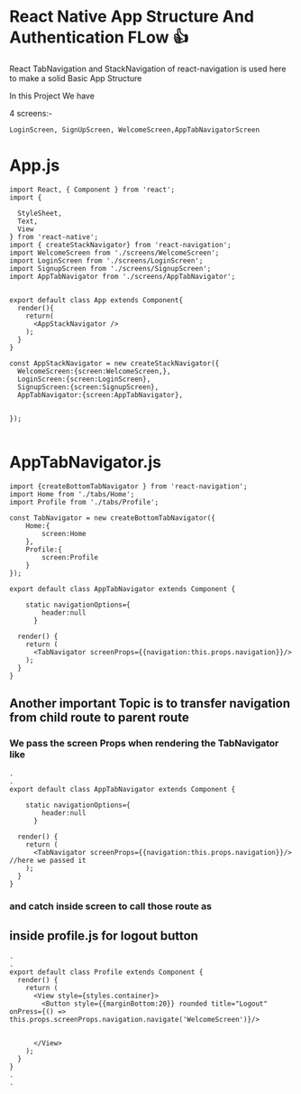 # React Native App Structure And Authentication FLow :+1:

React TabNavigation and StackNavigation of react-navigation is used here to make a solid Basic App Structure

In this Project We have

4 screens:- 
```
LoginScreen, SignUpScreen, WelcomeScreen,AppTabNavigatorScreen
```


# App.js
```
import React, { Component } from 'react';
import {
 
  StyleSheet,
  Text,
  View
} from 'react-native';
import { createStackNavigator} from 'react-navigation';
import WelcomeScreen from './screens/WelcomeScreen';
import LoginScreen from './screens/LoginScreen';
import SignupScreen from './screens/SignupScreen';
import AppTabNavigator from './screens/AppTabNavigator';


export default class App extends Component{
  render(){
    return(
      <AppStackNavigator />
    );
  }
}

const AppStackNavigator = new createStackNavigator({
  WelcomeScreen:{screen:WelcomeScreen,},
  LoginScreen:{screen:LoginScreen},
  SignupScreen:{screen:SignupScreen},
  AppTabNavigator:{screen:AppTabNavigator},
  

});


```

# AppTabNavigator.js
```
import {createBottomTabNavigator } from 'react-navigation';
import Home from './tabs/Home';
import Profile from './tabs/Profile';

const TabNavigator = new createBottomTabNavigator({
    Home:{
        screen:Home
    },
    Profile:{
        screen:Profile
    }
});

export default class AppTabNavigator extends Component {

    static navigationOptions={
        header:null
      }

  render() {
    return (
      <TabNavigator screenProps={{navigation:this.props.navigation}}/>
    );
  }
}

```

## Another important Topic is to transfer navigation from child route to parent route

### We pass the screen Props when rendering the TabNavigator like
```
.
.
export default class AppTabNavigator extends Component {

    static navigationOptions={
        header:null
      }

  render() {
    return (
      <TabNavigator screenProps={{navigation:this.props.navigation}}/> //here we passed it
    );
  }
}
```

### and catch inside screen to call those route as

## inside profile.js for logout button
```
.
.
export default class Profile extends Component {
  render() {
    return (
      <View style={styles.container}>
        <Button style={{marginBottom:20}} rounded title="Logout" onPress={() => this.props.screenProps.navigation.navigate('WelcomeScreen')}/>
       
        
      </View>
    );
  }
}
.
.
```


